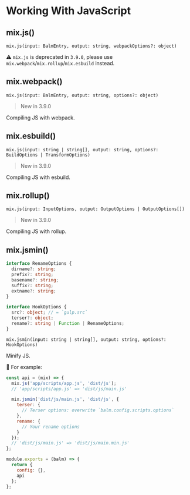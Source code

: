 # Working With JavaScript

## mix.js()

`mix.js(input: BalmEntry, output: string, webpackOptions?: object)`

⚠️ `mix.js` is deprecated in `3.9.0`, please use `mix.webpack`/`mix.rollup`/`mix.esbuild` instead.

## mix.webpack()

`mix.js(input: BalmEntry, output: string, options?: object)`

> New in 3.9.0

Compiling JS with webpack.

## mix.esbuild()

`mix.js(input: string | string[], output: string, options?: BuildOptions | TransformOptions)`

> New in 3.9.0

Compiling JS with esbuild.

## mix.rollup()

`mix.js(input: InputOptions, output: OutputOptions | OutputOptions[])`

> New in 3.9.0

Compiling JS with rollup.

## mix.jsmin()

```ts
interface RenameOptions {
  dirname?: string;
  prefix?: string;
  basename?: string;
  suffix?: string;
  extname?: string;
}

interface HookOptions {
  src?: object; // = `gulp.src`
  terser?: object;
  rename?: string | Function | RenameOptions;
}
```

`mix.jsmin(input: string | string[], output: string, options?: HookOptions)`

Minify JS.

:chestnut: For example:

```js
const api = (mix) => {
  mix.js('app/scripts/app.js', 'dist/js');
  // 'app/scripts/app.js' => 'dist/js/main.js'

  mix.jsmin('dist/js/main.js', 'dist/js', {
    terser: {
      // Terser options: overwrite `balm.config.scripts.options`
    },
    rename: {
      // Your rename options
    }
  });
  // 'dist/js/main.js' => 'dist/js/main.min.js'
};

module.exports = (balm) => {
  return {
    config: {},
    api
  };
};
```
